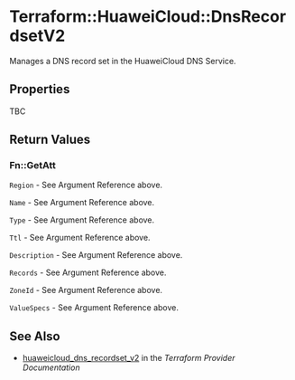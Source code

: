 # Terraform::HuaweiCloud::DnsRecordsetV2

Manages a DNS record set in the HuaweiCloud DNS Service.

## Properties

TBC

## Return Values

### Fn::GetAtt

`Region` - See Argument Reference above.

`Name` - See Argument Reference above.

`Type` - See Argument Reference above.

`Ttl` - See Argument Reference above.

`Description` - See Argument Reference above.

`Records` - See Argument Reference above.

`ZoneId` - See Argument Reference above.

`ValueSpecs` - See Argument Reference above.

## See Also

* [huaweicloud_dns_recordset_v2](https://www.terraform.io/docs/providers/huaweicloud/r/dns_recordset_v2.html) in the _Terraform Provider Documentation_